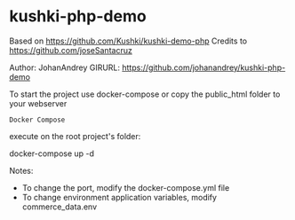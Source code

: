 # kushki-php-demo
Based on https://github.com/Kushki/kushki-demo-php Credits to https://github.com/joseSantacruz 

Author: JohanAndrey
GIRURL: https://github.com/johanandrey/kushki-php-demo

To start the project use docker-compose or copy the public_html folder to your webserver

    Docker Compose

execute on the root project's folder:

docker-compose up -d

Notes: 
 - To change the port, modify the docker-compose.yml file
 - To change environment application variables, modify commerce_data.env
	
